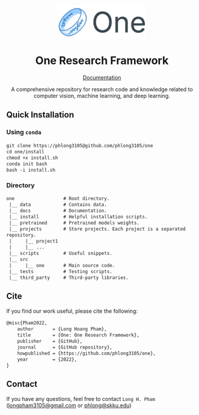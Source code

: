 <div align="center">
	<img align="center" src="docs/assets/one.png" alt="animated"/>
	<h1 align="center">One Research Framework</h1>
</div>


<div align = center>
	<a align="center" href="http://phlong.net/one/">Documentation</a>
	<p>
		A comprehensive repository for research code and knowledge related to computer vision, machine learning, and deep learning.
	</p>
</div>

## Quick Installation
### Using `conda`
```shell
git clone https://phlong3105@github.com/phlong3105/one
cd one/install
chmod +x install.sh
conda init bash
bash -i install.sh
```

### Directory
```text
one                  # Root directory.
 |__ data            # Contains data.
 |__ docs            # Documentation.
 |__ install         # Helpful installation scripts.   
 |__ pretrained      # Pretrained models weights.
 |__ projects        # Store projects. Each project is a separated repository.
 |     |__ project1
 |     |__ ...
 |__ scripts         # Useful snippets.
 |__ src
 |     |__ one       # Main source code.
 |__ tests           # Testing scripts.
 |__ third_party     # Third-party libraries.
```

## Cite
If you find our work useful, please cite the following:
```text
@misc{Pham2022,  
    author       = {Long Hoang Pham},  
    title        = {One: One Research Framework},  
    publisher    = {GitHub},
    journal      = {GitHub repository},
    howpublished = {https://github.com/phlong3105/one},
    year         = {2022},
}
```

## Contact
If you have any questions, feel free to contact `Long H. Pham` 
([longpham3105@gmail.com](longpham3105@gmail.com) or [phlong@skku.edu](phlong@skku.edu))
